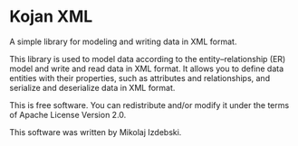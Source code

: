 Kojan XML
=========

A simple library for modeling and writing data in XML format.

This library is used to model data according to the
entity–relationship (ER) model and write and read data in XML format.
It allows you to define data entities with their properties, such as
attributes and relationships, and serialize and deserialize data in
XML format.

This is free software. You can redistribute and/or modify it under the
terms of Apache License Version 2.0.

This software was written by Mikolaj Izdebski.
